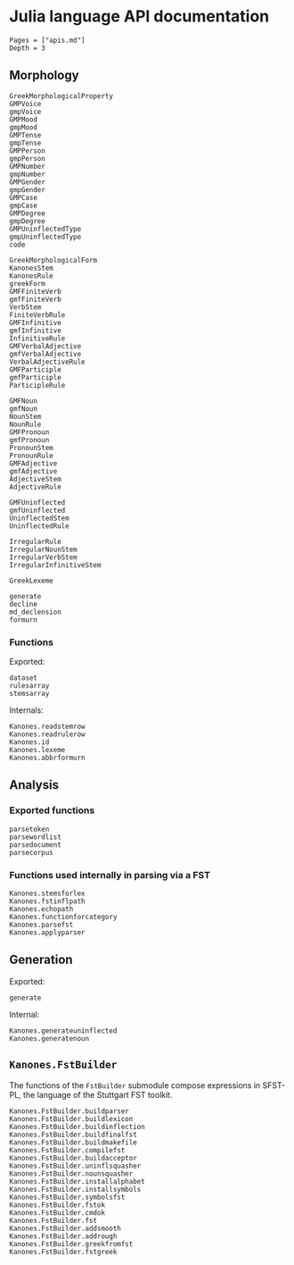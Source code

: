 
# Julia language API documentation


```@contents
Pages = ["apis.md"]
Depth = 3
```
## Morphology


```@docs
GreekMorphologicalProperty
GMPVoice
gmpVoice
GMPMood
gmpMood
GMPTense
gmpTense
GMPPerson
gmpPerson
GMPNumber
gmpNumber
GMPGender
gmpGender
GMPCase
gmpCase
GMPDegree
gmpDegree
GMPUninflectedType
gmpUninflectedType
code

GreekMorphologicalForm
KanonesStem
KanonesRule
greekForm
GMFFiniteVerb
gmfFiniteVerb
VerbStem
FiniteVerbRule
GMFInfinitive
gmfInfinitive
InfinitiveRule
GMFVerbalAdjective
gmfVerbalAdjective
VerbalAdjectiveRule
GMFParticiple
gmfParticiple
ParticipleRule

GMFNoun
gmfNoun
NounStem
NounRule
GMFPronoun
gmfPronoun
PronounStem
PronounRule
GMFAdjective
gmfAdjective
AdjectiveStem
AdjectiveRule

GMFUninflected
gmfUninflected
UninflectedStem
UninflectedRule

IrregularRule
IrregularNounStem
IrregularVerbStem
IrregularInfinitiveStem

GreekLexeme
```


```@docs
generate
decline
md_declension
formurn
```


### Functions


Exported: 

```@docs
dataset
rulesarray
stemsarray
```

Internals:

```@docs
Kanones.readstemrow
Kanones.readrulerow
Kanones.id
Kanones.lexeme
Kanones.abbrformurn
```


## Analysis

### Exported functions

```@docs
parsetoken
parsewordlist
parsedocument
parsecorpus
```

### Functions used internally in parsing via a FST

```@docs
Kanones.stemsforlex
Kanones.fstinflpath
Kanones.echopath
Kanones.functionforcategory
Kanones.parsefst
Kanones.applyparser
```

## Generation


Exported:

```@docs
generate
```

Internal:
```@docs
Kanones.generateuninflected
Kanones.generatenoun
```

## `Kanones.FstBuilder`

The functions of the `FstBuilder` submodule compose expressions in SFST-PL, the language of the Stuttgart FST toolkit.

```@docs
Kanones.FstBuilder.buildparser
Kanones.FstBuilder.buildlexicon
Kanones.FstBuilder.buildinflection
Kanones.FstBuilder.buildfinalfst
Kanones.FstBuilder.buildmakefile
Kanones.FstBuilder.compilefst
Kanones.FstBuilder.buildacceptor
Kanones.FstBuilder.uninflsquasher
Kanones.FstBuilder.nounsquasher
Kanones.FstBuilder.installalphabet
Kanones.FstBuilder.installsymbols
Kanones.FstBuilder.symbolsfst
Kanones.FstBuilder.fstok
Kanones.FstBuilder.cmdok
Kanones.FstBuilder.fst
Kanones.FstBuilder.addsmooth
Kanones.FstBuilder.addrough
Kanones.FstBuilder.greekfromfst
Kanones.FstBuilder.fstgreek
```
